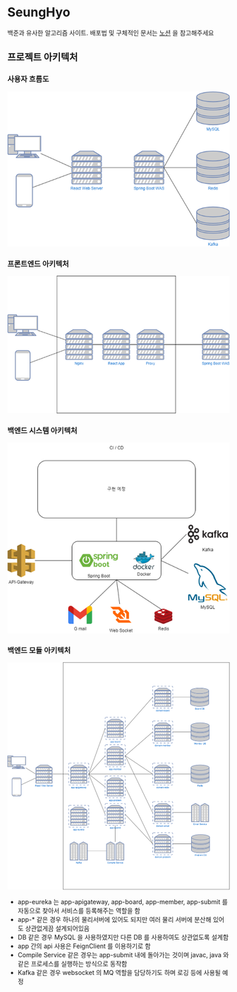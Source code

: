 # SeungHyo

백준과 유사한 알고리즘 사이트. 배포법 및 구체적인 문서는 [노션](https://www.notion.so/19e207e64cbd46e88404da1241ddb7c3?pvs=4) 을 참고해주세요

## 프로젝트 아키텍처

### 사용자 흐름도
![](./docimg/사용자흐름도.png)

### 프론트엔드 아키텍처
![](./docimg/프론트엔드아키텍처.png)

### 백엔드 시스템 아키텍처
![](./docimg/백엔드시스템아키텍처.png)

### 백엔드 모듈 아키텍처
![](./docimg/백엔드모듈아키텍처.png)
- app-eureka 는 app-apigateway, app-board, app-member, app-submit 를 자동으로 찾아서 서비스를 등록해주는 역할을 함
- app-* 같은 경우 하나의 물리서버에 있어도 되지만 여러 물리 서버에 분산해 있어도 상관없게끔 설계되어있음
- DB 같은 경우 MySQL 을 사용하였지만 다른 DB 를 사용하여도 상관없도록 설계함
- app 간의 api 사용은 FeignClient 를 이용하기로 함
- Compile Service 같은 경우는 app-submit 내에 돌아가는 것이며 javac, java 와 같은 프로세스를 실행하는 방식으로 동작함
- Kafka 같은 경우 websocket 의 MQ 역할을 담당하기도 하며 로깅 등에 사용될 예정